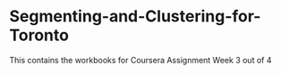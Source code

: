 # Segmenting-and-Clustering-for-Toronto
This contains the workbooks for Coursera Assignment Week 3 out of 4
